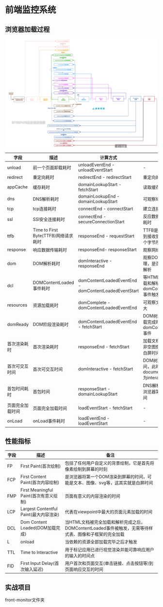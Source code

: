 # 前端监控系统

## 浏览器加载过程

![浏览器加载过程](images/浏览器加载过程.png)


| 字段  | 描述 | 计算方式 | 意义 |
| ------ | ----- | ----- | ----- |
| unload | 前一个页面卸载耗时 | unloadEventEnd - unloadEventStart | - |
| redirect | 重定向耗时 | redirectEnd - redirectStart | 重定向的时间 |
| appCache | 缓存耗时 | domainLookupStart - fetchStart | 读取缓存的时间 |
| dns | DNS解析耗时 | domainLookupEnd - domainLookupStart | 可观察域名解析服务 |
| tcp | tcp连接耗时 | connectEnd - connectStart | 建立连接的耗时 |
| ssl | SSl安全连接耗时 | connectEnd - secureConnectionStart | 反应数据安全建立连接耗时 |
| ttfb | Time to First Byte(TTFB)网络请求耗时 | responseEnd - requestStart | TTFB是页面发出请求到接收到应答数据第一个字节所花费的时间 |
| response | 响应数据传输耗时 | responseEnd- responseStart | 观察网络是否正常 |
| dom | DOM解析耗时 | domInteractive - responseEnd | 观察DOM结构是否合理，是否有js阻塞页面解析 |
| dcl | DOMContentLoaded事件耗时 | domContentLoadedEventEnd - domContentLoadedEventStart | 等HTML文档被完全加载和解析完成后，domContentLoaded事件触发 |
| resources | 资源加载耗时 | domComplete - domContentLoadedEventEnd | 可观察文档流量是否过大 |
| domReady | DOM阶段渲染耗时 | domContentLoadedEventEnd - fetchStart | DOM树和页面资源加载完成时间，会触发domContentLoaded事件 |
| 首次渲染耗时 | 首次渲染耗时 | responseEnd - fetchStart | 加载文档到看到第一帧非空图像的时间，也叫白屏时间 |
| 首次可交互时间 | 首次可交互时间 | domInteractive - fetchStart | DOM树解析完成时间，此时document.readyState为interactive |
| 首包时间耗时 | 首包时间 | responseStart - domainLookupStart | DNS解析到响应返回给浏览器第一个字节的时间 |
| 页面完全加载时间 | 页面完全加载时间 | loadEventStart - fetchStart | - |
| onLoad | onLoad事件耗时 | loadEventEnd - loadEventStart | - |

## 性能指标

| 字段 | 描述 | 备注 |
| --- | --- | --- |
| FP | First Paint(首次绘制) | 包括了任何用户自定义的背景绘制，它是首先将像素绘制到屏幕的时刻 |
| FCP | First Content Paint(首次内容绘制) | 是浏览器将第一个DOM渲染到屏幕的时间，可能是文本、图像、svg等，这其实就是白屏时间 |
| FMP | First Meaningful Paint(首次有意义绘制) | 页面有意义的内容渲染的时间 |
| LCP | Largest Contentful Paint(最大内容渲染) | 代表在viewpoint中最大的页面元素加载的时间 |
| DCL | Dom Content Loaded(DOM加载完成) | 当HTML文档被完全加载和解析完成之后，DOMContentLoaded事件被触发，无需等待样式表、图像和子框架的完全加载 |
| L | onload | 当依赖的资源全部加载完毕之后才触发 |
| TTL | Time to Interactive | 用于标记应用已进行视觉渲染并能可靠响应用户的输入的时间点 |
| FID | First Input Delay(首次输入延迟) | 用户首次和页面交互(单击链接、点击按钮等)到页面响应交互的时间 |

## 实战项目

front-monitor文件夹
